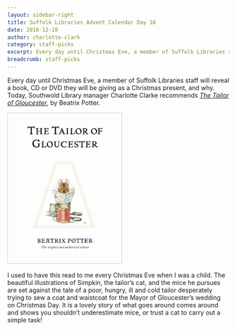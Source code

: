 ```yaml
---
layout: sidebar-right
title: Suffolk Libraries Advent Calendar Day 10
date: 2016-12-10
author: charlotte-clark
category: staff-picks
excerpt: Every day until Christmas Eve, a member of Suffolk Libraries staff will reveal a book, CD or DVD they will be giving as a Christmas present, and why.
breadcrumb: staff-picks
---
```


Every day until Christmas Eve, a member of Suffolk Libraries staff will reveal a book, CD or DVD they will be giving as a Christmas present, and why. Today, Southwold Library manager Charlotte Clarke recommends <a href="https://suffolk.spydus.co.uk/cgi-bin/spydus.exe/ENQ/OPAC/BIBENQ?BRN=209150"><cite>The Tailor of Gloucester</cite></a>, by Beatrix Potter.

![The Tailor of Gloucester](/images/featured/featured-tailor-of-gloucester.jpg)

I used to have this read to me every Christmas Eve when I was a child.  The beautiful illustrations of Simpkin, the tailor’s cat, and the mice he pursues are set against the tale of a poor, hungry, ill and cold tailor desperately trying to sew a coat and waistcoat for the Mayor of Gloucester’s wedding on Christmas Day.  It is a lovely story of what goes around comes around and shows you shouldn’t underestimate mice, or trust a cat to carry out a simple task!
